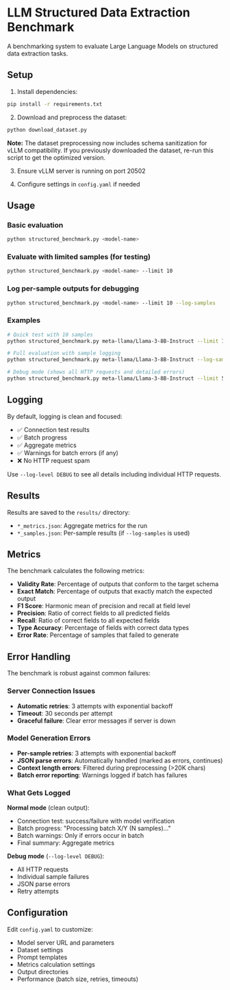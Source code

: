 # LLM Structured Data Extraction Benchmark

A benchmarking system to evaluate Large Language Models on structured data extraction tasks.

## Setup

1. Install dependencies:
```bash
pip install -r requirements.txt
```

2. Download and preprocess the dataset:
```bash
python download_dataset.py
```
   **Note:** The dataset preprocessing now includes schema sanitization for vLLM compatibility.
   If you previously downloaded the dataset, re-run this script to get the optimized version.

3. Ensure vLLM server is running on port 20502

4. Configure settings in `config.yaml` if needed

## Usage

### Basic evaluation
```bash
python structured_benchmark.py <model-name>
```

### Evaluate with limited samples (for testing)
```bash
python structured_benchmark.py <model-name> --limit 10
```

### Log per-sample outputs for debugging
```bash
python structured_benchmark.py <model-name> --limit 10 --log-samples
```

### Examples
```bash
# Quick test with 10 samples
python structured_benchmark.py meta-llama/Llama-3-8B-Instruct --limit 10

# Full evaluation with sample logging
python structured_benchmark.py meta-llama/Llama-3-8B-Instruct --log-samples

# Debug mode (shows all HTTP requests and detailed errors)
python structured_benchmark.py meta-llama/Llama-3-8B-Instruct --limit 5 --log-level DEBUG
```

## Logging

By default, logging is clean and focused:
- ✅ Connection test results
- ✅ Batch progress
- ✅ Aggregate metrics
- ✅ Warnings for batch errors (if any)
- ❌ No HTTP request spam

Use `--log-level DEBUG` to see all details including individual HTTP requests.

## Results

Results are saved to the `results/` directory:
- `*_metrics.json`: Aggregate metrics for the run
- `*_samples.json`: Per-sample results (if `--log-samples` is used)

## Metrics

The benchmark calculates the following metrics:

- **Validity Rate**: Percentage of outputs that conform to the target schema
- **Exact Match**: Percentage of outputs that exactly match the expected output
- **F1 Score**: Harmonic mean of precision and recall at field level
- **Precision**: Ratio of correct fields to all predicted fields
- **Recall**: Ratio of correct fields to all expected fields
- **Type Accuracy**: Percentage of fields with correct data types
- **Error Rate**: Percentage of samples that failed to generate

## Error Handling

The benchmark is robust against common failures:

### Server Connection Issues
- **Automatic retries**: 3 attempts with exponential backoff
- **Timeout**: 30 seconds per attempt
- **Graceful failure**: Clear error messages if server is down

### Model Generation Errors
- **Per-sample retries**: 3 attempts with exponential backoff
- **JSON parse errors**: Automatically handled (marked as errors, continues)
- **Context length errors**: Filtered during preprocessing (>20K chars)
- **Batch error reporting**: Warnings logged if batch has failures

### What Gets Logged

**Normal mode** (clean output):
- Connection test: success/failure with model verification
- Batch progress: "Processing batch X/Y (N samples)..."
- Batch warnings: Only if errors occur in batch
- Final summary: Aggregate metrics

**Debug mode** (`--log-level DEBUG`):
- All HTTP requests
- Individual sample failures  
- JSON parse errors
- Retry attempts

## Configuration

Edit `config.yaml` to customize:
- Model server URL and parameters
- Dataset settings
- Prompt templates
- Metrics calculation settings
- Output directories
- Performance (batch size, retries, timeouts)

